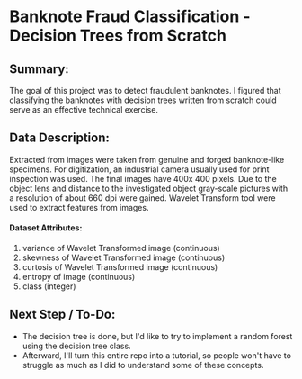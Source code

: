 # Banknote Fraud Classification - Decision Trees from Scratch
## Summary: ##
The goal of this project was to detect fraudulent banknotes. I figured that classifying the banknotes with decision trees written from scratch could serve as an effective technical exercise.
 
## Data Description:
Extracted from images were taken from genuine and forged banknote-like specimens. For digitization, an industrial camera usually used for print inspection was used. The final images have 400x 400 pixels. Due to the object lens and distance to the investigated object gray-scale pictures with a resolution of about 660 dpi were gained. Wavelet Transform tool were used to extract features from images.

#### Dataset Attributes:
1. variance of Wavelet Transformed image (continuous)
2. skewness of Wavelet Transformed image (continuous)
3. curtosis of Wavelet Transformed image (continuous)
4. entropy of image (continuous)
5. class (integer)

## Next Step / To-Do:
* The decision tree is done, but I'd like to try to implement a random forest using the decision tree class. 
* Afterward, I'll turn this entire repo into a tutorial, so people won't have to struggle as much as I did to understand some of these concepts.   
